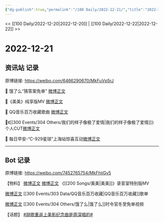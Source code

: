 ```yaml
---
{"dg-publish":true,"permalink":"/100 Daily/2022-12-21/","title":"2022-12-21","created":"2022-12-23T12:10:15.000+08:00","updated":"2023-04-11T14:46:32.000+08:00"}
---
```



<< [[100 Daily/2022-12-20\|2022-12-20]] | [[100 Daily/2022-12-22\|2022-12-22]] >>

# 2022-12-21

## 资讯站 记录

原博链接: https://weibo.com/6466290670/MkFuVp5rJ

🌟 饿了么“猜答案免单” [微博正文](https://m.weibo.cn/6466290670/4849253279598278)

🌟《美美》纯享版MV [微博正文](https://m.weibo.cn/6466290670/4849132194236837)

🌟 QQ音乐百万收藏歌曲 [微博正文](https://m.weibo.cn/6466290670/4849143035461673)

🌟《[[300 Events/304 Others/我们的样子像极了爱情\|我们的样子像极了爱情]]》个人CUT[微博正文](https://m.weibo.cn/6466290670/4849253194929663)

🌟 每日早安-“C-929星球”上海站惊喜互动[微博正文](https://m.weibo.cn/6466290670/4849040338452856)

---
## Bot 记录

原博链接: https://weibo.com/7452765754/MkFhiiGv5

【物料】
[微博正文](https://weibo.com/detail/4849121233735837) [微博正文](https://weibo.com/detail/4849120890063691) 《[[200 Songs/美美\|美美]]》录音室特别版MV

[微博正文](https://weibo.com/detail/4849130138243839) [[300 Events/303 Data/QQ音乐百万收藏\|QQ音乐百万收藏]]歌单

[微博正文](https://weibo.com/detail/4849249429498122) [[300 Events/304 Others/饿了么\|饿了么]]时令官冬至免单视频

【话题】
[#胡歌重返上美影纪念曲是周深唱的#](https://s.weibo.com/weibo?q=%23%E8%83%A1%E6%AD%8C%E9%87%8D%E8%BF%94%E4%B8%8A%E7%BE%8E%E5%BD%B1%E7%BA%AA%E5%BF%B5%E6%9B%B2%E6%98%AF%E5%91%A8%E6%B7%B1%E5%94%B1%E7%9A%84%23)
